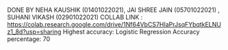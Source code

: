 DONE BY NEHA KAUSHIK (01401022021), JAI SHREE JAIN (05701022021) , SUHANI VIKASH (02901022021)
COLLAB LINK : https://colab.research.google.com/drive/1Nf64VbCS7HIaPrJsqFYbqtkELNUz1_8d?usp=sharing
Highest accuracy: Logistic Regression
Accuracy percentage: 70

